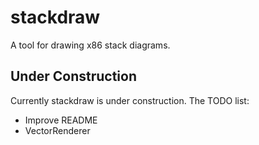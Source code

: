 # stackdraw

A tool for drawing x86 stack diagrams.

## Under Construction

Currently stackdraw is under construction. The TODO list:

* Improve README
* VectorRenderer
